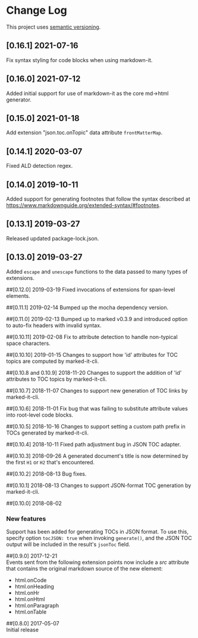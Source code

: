 # Change Log

This project uses [semantic versioning](http://semver.org/).

## [0.16.1] 2021-07-16
Fix syntax styling for code blocks when using markdown-it.

## [0.16.0] 2021-07-12
Added initial support for use of markdown-it as the core md->html generator.

## [0.15.0] 2021-01-18
Add extension "json.toc.onTopic" data attribute `frontMatterMap`.

## [0.14.1] 2020-03-07
Fixed ALD detection regex.

## [0.14.0] 2019-10-11
Added support for generating footnotes that follow the syntax described at <https://www.markdownguide.org/extended-syntax/#footnotes>.

## [0.13.1] 2019-03-27
Released updated package-lock.json.

## [0.13.0] 2019-03-27
Added `escape` and `unescape` functions to the data passed to many types of extensions.

##[0.12.0] 2019-03-19
Fixed invocations of extensions for span-level elements.

##[0.11.1] 2019-02-14
Bumped up the mocha dependency version.

##[0.11.0] 2019-02-13
Bumped up to marked v0.3.9 and introduced option to auto-fix headers with invalid syntax.

##[0.10.11] 2019-02-08
Fix to attribute detection to handle non-typical space characters.

##[0.10.10] 2019-01-15
Changes to support how 'id' attributes for TOC topics are computed by marked-it-cli.

##[0.10.8 and 0.10.9] 2018-11-20
Changes to support the addition of 'id' attributes to TOC topics by marked-it-cli.

##[0.10.7] 2018-11-07
Changes to support new generation of TOC links by marked-it-cli.

##[0.10.6] 2018-11-01
Fix bug that was failing to substitute attribute values into root-level code blocks.

##[0.10.5] 2018-10-16
Changes to support setting a custom path prefix in TOCs generated by marked-it-cli.

##[0.10.4] 2018-10-11
Fixed path adjustment bug in JSON TOC adapter.

##[0.10.3] 2018-09-26
A generated document's title is now determined by the first `H1` or `H2` that's encountered.

##[0.10.2] 2018-08-13
Bug fixes.

##[0.10.1] 2018-08-13
Changes to support JSON-format TOC generation by marked-it-cli.

##[0.10.0] 2018-08-02  
### New features
Support has been added for generating TOCs in JSON format.  To use this, specify option `tocJSON: true` when invoking `generate()`, and the JSON TOC output will be included in the result's `jsonToc` field.

##[0.9.0] 2017-12-21  
Events sent from the following extension points now include a *src* attribute that contains the original markdown source of the new element:
- html.onCode
- html.onHeading
- html.onHr
- html.onHtml
- html.onParagraph
- html.onTable

##[0.8.0] 2017-05-07  
Initial release
